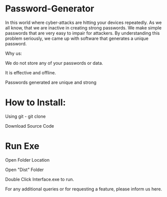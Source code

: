 # Password-Generator
In this world where cyber-attacks are hitting your devices repeatedly. As we all know, that we are inactive in creating strong passwords. We make simple passwords that are very easy to impair for attackers. By understanding this problem seriously, we came up with software that generates a unique password.


Why us:

We do not store any of your passwords or data.

It is effective and offline.

Passwords generated are unique and strong

# How to Install:
Using git - git clone <repo-url>
  
Download Source Code

# Run Exe
  
Open Folder Location
  
Open "Dist" Folder
  
Double Click Interface.exe to run.

For any additional queries or for requesting a feature, please inform us here.
